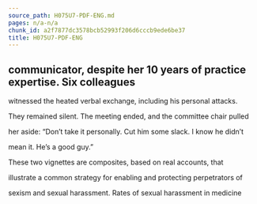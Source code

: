 ```yaml
---
source_path: H075U7-PDF-ENG.md
pages: n/a-n/a
chunk_id: a2f7877dc3578bcb52993f206d6cccb9ede6be37
title: H075U7-PDF-ENG
---
```

## communicator, despite her 10 years of practice expertise. Six colleagues

witnessed the heated verbal exchange, including his personal attacks.

They remained silent. The meeting ended, and the committee chair pulled

her aside: “Don’t take it personally. Cut him some slack. I know he didn’t

mean it. He’s a good guy.”

These two vignettes are composites, based on real accounts, that

illustrate a common strategy for enabling and protecting perpetrators of

sexism and sexual harassment. Rates of sexual harassment in medicine
